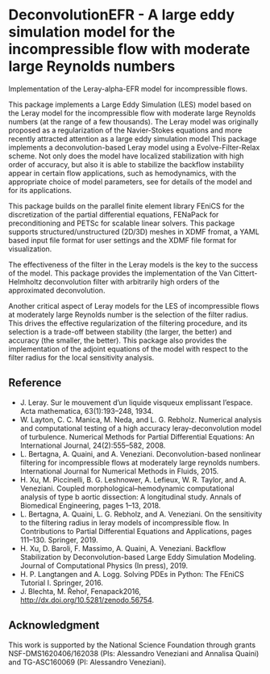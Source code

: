 # DeconvolutionEFR - A large eddy simulation model for the incompressible flow with moderate large Reynolds numbers
Implementation of the Leray-alpha-EFR model for incompressible flows. 

This package implements a Large Eddy Simulation (LES) model based on the Leray model for the incompressible flow with moderate large Reynolds numbers (at the range of a few thousands). The Leray model was originally proposed as a regularization of the Navier-Stokes equations and more recently attracted attention as a large eddy simulation model  This package implements a deconvolution-based Leray model using a Evolve-Filter-Relax scheme. Not only does the model have localized stabilization with high order of accuracy, but also it is able to stabilize the backflow instability appear in certain flow applications, such as hemodynamics, with the appropriate choice of model parameters, see  for details of the model and for its applications.

This package builds on the parallel finite element library FEniCS for the discretization of the partial differential equations, FENaPack for preconditioning and PETSc for scalable linear solvers. This package supports structured/unstructured (2D/3D) meshes in XDMF fromat, a YAML based input file format for user settings and the XDMF file format for visualization.

The effectiveness of the filter in the Leray models is the key to the success of the model. This package provides the implementation of the Van Cittert-Helmholtz deconvolution filter  with arbitrarily high orders of the approximated deconvolution. 

Another critical aspect of Leray models for the LES of incompressible flows at moderately large Reynolds number is the selection of the filter radius. This drives the effective regularization of the filtering procedure, and its selection is a trade-off between stability (the larger, the better) and accuracy (the smaller, the better). This package also provides the implementation of the adjoint equations of the model with respect to the filter radius for the local sensitivity analysis.


## Reference

* J. Leray. Sur le mouvement d’un liquide visqueux emplissant l’espace. Acta mathematica, 63(1):193–248, 1934.
* W. Layton, C. C. Manica, M. Neda, and L. G. Rebholz. Numerical analysis and computational testing of a high accuracy leray-deconvolution model of turbulence. Numerical Methods for Partial Differential Equations: An International Journal, 24(2):555–582, 2008.
* L. Bertagna, A. Quaini, and A. Veneziani. Deconvolution-based nonlinear filtering for incompressible flows at moderately large reynolds numbers. International Journal for Numerical Methods in Fluids, 2015.
* H. Xu, M. Piccinelli, B. G. Leshnower, A. Lefieux, W. R. Taylor, and A. Veneziani. Coupled morphological–hemodynamic computational analysis of type b aortic dissection: A longitudinal study. Annals of Biomedical Engineering, pages 1–13, 2018.
* L. Bertagna, A. Quaini, L. G. Rebholz, and A. Veneziani. On the sensitivity to the filtering radius in leray models of incompressible flow. In Contributions to Partial Differential Equations and Applications, pages 111–130. Springer, 2019.
* H. Xu, D. Baroli, F. Massimo, A. Quaini, A. Veneziani. Backflow Stabilization by Deconvolution-based Large Eddy Simulation Modeling. Journal of Computational Physics (In press), 2019.
* H. P. Langtangen and A. Logg. Solving PDEs in Python: The FEniCS Tutorial I. Springer, 2016.
* J. Blechta, M. Řehoř, Fenapack2016, http://dx.doi.org/10.5281/zenodo.56754.

## Acknowledgment
This work is supported by the National Science Foundation through grants NSF-DMS1620406/162038 (PIs: Alessandro Veneziani and Annalisa Quaini) and TG-ASC160069 (PI: Alessandro Veneziani).
